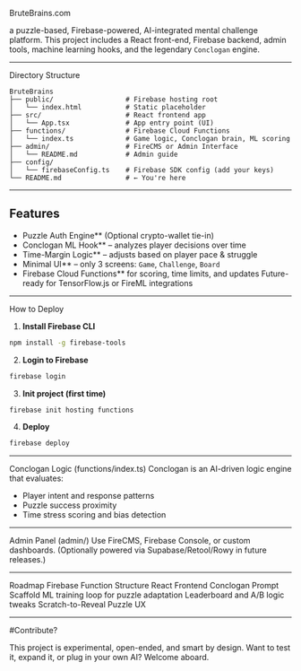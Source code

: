 
 BruteBrains.com 

a puzzle-based, Firebase-powered, AI-integrated mental challenge platform. This project includes a React front-end, Firebase backend, admin tools, machine learning hooks, and the legendary `Conclogan` engine.

---

 Directory Structure

```
BruteBrains
├── public/                  # Firebase hosting root
│   └── index.html           # Static placeholder
├── src/                     # React frontend app
│   └── App.tsx              # App entry point (UI)
├── functions/               # Firebase Cloud Functions
│   └── index.ts             # Game logic, Conclogan brain, ML scoring
├── admin/                   # FireCMS or Admin Interface
│   └── README.md            # Admin guide
├── config/
│   └── firebaseConfig.ts    # Firebase SDK config (add your keys)
└── README.md                # ← You're here
```

---

## Features

- Puzzle Auth Engine** (Optional crypto-wallet tie-in)
- Conclogan ML Hook** – analyzes player decisions over time
- Time-Margin Logic** – adjusts based on player pace & struggle
- Minimal UI** – only 3 screens: `Game`, `Challenge`, `Board`
- Firebase Cloud Functions** for scoring, time limits, and updates
  Future-ready for TensorFlow.js or FireML integrations

---

How to Deploy

1. **Install Firebase CLI**
```bash
npm install -g firebase-tools
```

2. **Login to Firebase**
```bash
firebase login
```

3. **Init project (first time)**
```bash
firebase init hosting functions
```

4. **Deploy**
```bash
firebase deploy
```

---

Conclogan Logic (functions/index.ts)
Conclogan is an AI-driven logic engine that evaluates:
- Player intent and response patterns
- Puzzle success proximity
- Time stress scoring and bias detection

---

Admin Panel (admin/)
Use FireCMS, Firebase Console, or custom dashboards.
(Optionally powered via Supabase/Retool/Rowy in future releases.)

---

Roadmap
Firebase Function Structure
React Frontend
Conclogan Prompt Scaffold
ML training loop for puzzle adaptation
Leaderboard and A/B logic tweaks
Scratch-to-Reveal Puzzle UX

---

#Contribute?

This project is experimental, open-ended, and  smart by design. Want to test it, expand it, or plug in your own AI? Welcome aboard.

